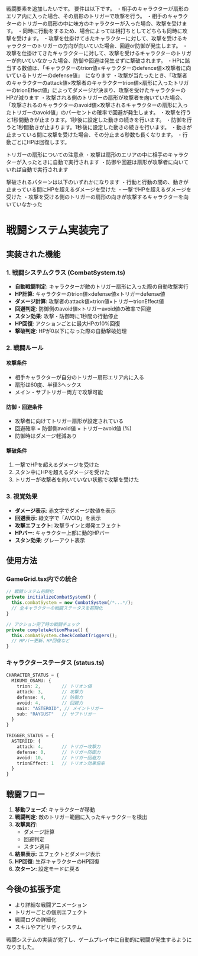 戦闘要素を追加したいです。
要件は以下です。
・相手のキャラクターが扇形のエリア内に入った場合、その扇形のトリガーで攻撃を行う。
・相手のキャラクターのトリガーの扇形の中に味方のキャラクターが入った場合、攻撃を受けます。
・同時に行動をするため、場合によっては相打ちとしてどちらも同時に攻撃を受けます。
・攻撃を仕掛けてきたキャラクターに対して、攻撃を受けるキャラクターのトリガーの方向が向いていた場合、回避or防御が発生します。
・攻撃を仕掛けてきたキャラクターに対して、攻撃を受けるキャラクターのトリガーが向いていなかった場合、防御や回避は発生せずに撃破されます。
・HPに該当する数値は、「キャラクターのtrion値×キャラクターのdefence値×攻撃者に向いているトリガーのdefense値」　になります
・攻撃が当たったとき、「攻撃者のキャラクターのattack値×攻撃者のキャラクターtrion値×扇形に入ったトリガーのtrionEffect値」によってダメージが決まり、攻撃を受けたキャラクターのHPが減ります
・攻撃される側のトリガーの扇形が攻撃者を向いていた場合、「攻撃されるのキャラクターのavoid値×攻撃されるキャラクターの扇形に入ったトリガーのavoid値」のパーセントの確率で回避が発生します。
・攻撃を行うと1秒間動きが止まります。1秒後に設定した動きの続きを行います。
・防御を行うと1秒間動きが止まります。1秒後に設定した動きの続きを行います。
・動きが止まっている間に攻撃を受けた場合、その分止まる秒数も長くなります。
・行動ごとにHPは回復します。


トリガーの扇形についての注意点
・攻撃は扇形のエリアの中に相手のキャラクターが入ったときに自動で実行されます
・防御や回避は扇形が攻撃者に向いていれば自動で実行されます

撃破されるパターンは以下のいずれかになります
・行動と行動の間の、動きが止まっている間にHPを超えるダメージを受けた
・一撃でHPを超えるダメージを受けた
・攻撃を受ける側のトリガーの扇形の向きが攻撃するキャラクターを向いていなかった


# 戦闘システム実装完了

## 実装された機能

### 1. 戦闘システムクラス (CombatSystem.ts)
- **自動戦闘判定**: キャラクターが敵のトリガー扇形に入った際の自動攻撃実行
- **HP計算**: キャラクターのtrion値×defense値×トリガーdefense値
- **ダメージ計算**: 攻撃者のattack値×trion値×トリガーtrionEffect値
- **回避判定**: 防御側のavoid値×トリガーavoid値の確率で回避
- **スタン効果**: 攻撃・防御時に1秒間の行動停止
- **HP回復**: アクションごとに最大HPの10%回復
- **撃破判定**: HPが0以下になった際の自動撃破処理

### 2. 戦闘ルール
#### 攻撃条件
- 相手キャラクターが自分のトリガー扇形エリア内に入る
- 扇形は60度、半径3ヘックス
- メイン・サブトリガー両方で攻撃可能

#### 防御・回避条件
- 攻撃者に向けてトリガー扇形が設定されている
- 回避確率 = 防御側avoid値 × トリガーavoid値 (%)
- 防御時はダメージ軽減あり

#### 撃破条件
1. 一撃でHPを超えるダメージを受けた
2. スタン中にHPを超えるダメージを受けた  
3. トリガーが攻撃者を向いていない状態で攻撃を受けた

### 3. 視覚効果
- **ダメージ表示**: 赤文字でダメージ数値を表示
- **回避表示**: 緑文字で「AVOID」を表示
- **攻撃エフェクト**: 攻撃ラインと爆発エフェクト
- **HPバー**: キャラクター上部に動的HPバー
- **スタン効果**: グレーアウト表示

## 使用方法

### GameGrid.tsx内での統合
```typescript
// 戦闘システム初期化
private initializeCombatSystem() {
  this.combatSystem = new CombatSystem(/*...*/);
  // 全キャラクターの戦闘ステータスを初期化
}

// アクション完了時の戦闘チェック
private completeActionPhase() {
  this.combatSystem.checkCombatTriggers();
  // HPバー更新、HP回復など
}
```

### キャラクターステータス (status.ts)
```typescript
CHARACTER_STATUS = {
  MIKUMO_OSAMU: {
    trion: 2,        // トリオン値
    attack: 3,       // 攻撃力
    defense: 4,      // 防御力  
    avoid: 4,        // 回避力
    main: "ASTEROID", // メイントリガー
    sub: "RAYGUST"   // サブトリガー
  }
}

TRIGGER_STATUS = {
  ASTEROID: {
    attack: 4,       // トリガー攻撃力
    defense: 0,      // トリガー防御力
    avoid: 10,       // トリガー回避力
    trionEffect: 1   // トリオン効果倍率
  }
}
```

## 戦闘フロー

1. **移動フェーズ**: キャラクターが移動
2. **戦闘判定**: 敵のトリガー範囲に入ったキャラクターを検出
3. **攻撃実行**: 
   - ダメージ計算
   - 回避判定
   - スタン適用
4. **結果表示**: エフェクトとダメージ表示
5. **HP回復**: 生存キャラクターのHP回復
6. **次ターン**: 設定モードに戻る

## 今後の拡張予定
- より詳細な戦闘アニメーション
- トリガーごとの個別エフェクト
- 戦闘ログの詳細化
- スキルやアビリティシステム

戦闘システムの実装が完了し、ゲームプレイ中に自動的に戦闘が発生するようになりました。
